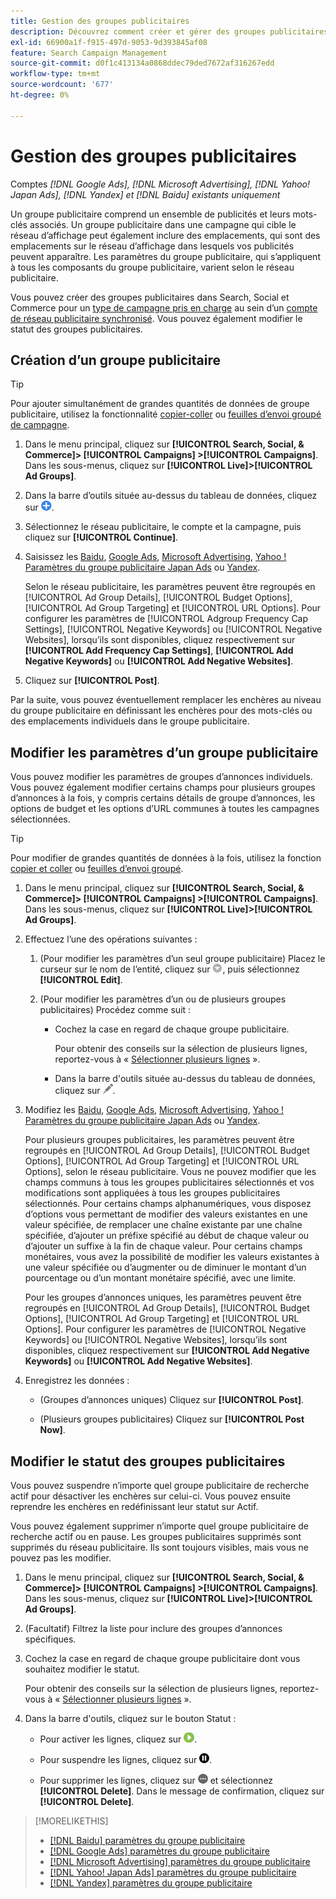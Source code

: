 ```yaml
---
title: Gestion des groupes publicitaires
description: Découvrez comment créer et gérer des groupes publicitaires.
exl-id: 66900a1f-f915-497d-9053-9d393845af08
feature: Search Campaign Management
source-git-commit: d0f1c413134a0868ddec79ded7672af316267edd
workflow-type: tm+mt
source-wordcount: '677'
ht-degree: 0%

---
```


# Gestion des groupes publicitaires

Comptes *[!DNL Google Ads], [!DNL Microsoft Advertising], [!DNL Yahoo! Japan Ads], [!DNL Yandex] et [!DNL Baidu] existants uniquement*

Un groupe publicitaire comprend un ensemble de publicités et leurs mots-clés associés. Un groupe publicitaire dans une campagne qui cible le réseau d’affichage peut également inclure des emplacements, qui sont des emplacements sur le réseau d’affichage dans lesquels vos publicités peuvent apparaître. Les paramètres du groupe publicitaire, qui s’appliquent à tous les composants du groupe publicitaire, varient selon le réseau publicitaire.

Vous pouvez créer des groupes publicitaires dans Search, Social et Commerce pour un [type de campagne pris en charge](/help/search-social-commerce/introduction/supported-inventory.md) au sein d’un [compte de réseau publicitaire synchronisé](/help/search-social-commerce/campaign-management/accounts/ad-network-account-about.md). Vous pouvez également modifier le statut des groupes publicitaires.

## Création d’un groupe publicitaire

>[!TIP]
>
>Pour ajouter simultanément de grandes quantités de données de groupe publicitaire, utilisez la fonctionnalité [copier-coller](/help/search-social-commerce/campaign-management/campaigns/copy-paste.md) ou [feuilles d’envoi groupé de campagne](/help/search-social-commerce/campaign-management/bulksheets/bulksheet-about.md).

1. Dans le menu principal, cliquez sur **[!UICONTROL Search, Social, & Commerce]> [!UICONTROL Campaigns] >[!UICONTROL Campaigns]**. Dans les sous-menus, cliquez sur **[!UICONTROL Live]>[!UICONTROL Ad Groups]**.

1. Dans la barre d’outils située au-dessus du tableau de données, cliquez sur ![Créer](/help/search-social-commerce/assets/add.png "Créer").

1. Sélectionnez le réseau publicitaire, le compte et la campagne, puis cliquez sur **[!UICONTROL Continue]**.

1. Saisissez les [Baidu](/help/search-social-commerce/campaign-management/campaigns/ad-group-settings-baidu.md), [Google Ads](/help/search-social-commerce/campaign-management/campaigns/ad-group-settings-google.md), [Microsoft Advertising](/help/search-social-commerce/campaign-management/campaigns/ad-group-settings-microsoft.md), [Yahoo ! Paramètres du groupe publicitaire Japan Ads](/help/search-social-commerce/campaign-management/campaigns/ad-group-settings-yahoo-japan.md) ou [Yandex](/help/search-social-commerce/campaign-management/campaigns/ad-group-settings-yandex.md).

   Selon le réseau publicitaire, les paramètres peuvent être regroupés en [!UICONTROL Ad Group Details], [!UICONTROL Budget Options], [!UICONTROL Ad Group Targeting] et [!UICONTROL URL Options]. Pour configurer les paramètres de [!UICONTROL Adgroup Frequency Cap Settings], [!UICONTROL Negative Keywords] ou [!UICONTROL Negative Websites], lorsqu’ils sont disponibles, cliquez respectivement sur **[!UICONTROL Add Frequency Cap Settings]**, **[!UICONTROL Add Negative Keywords]** ou **[!UICONTROL Add Negative Websites]**.

1. Cliquez sur **[!UICONTROL Post]**.

Par la suite, vous pouvez éventuellement remplacer les enchères au niveau du groupe publicitaire en définissant les enchères pour des mots-clés ou des emplacements individuels dans le groupe publicitaire.

## Modifier les paramètres d’un groupe publicitaire

Vous pouvez modifier les paramètres de groupes d’annonces individuels. Vous pouvez également modifier certains champs pour plusieurs groupes d’annonces à la fois, y compris certains détails de groupe d’annonces, les options de budget et les options d’URL communes à toutes les campagnes sélectionnées.

>[!TIP]
>
>Pour modifier de grandes quantités de données à la fois, utilisez la fonction [copier et coller](/help/search-social-commerce/campaign-management/campaigns/copy-paste.md) ou [feuilles d’envoi groupé](/help/search-social-commerce/campaign-management/bulksheets/bulksheet-about.md).

1. Dans le menu principal, cliquez sur **[!UICONTROL Search, Social, & Commerce]> [!UICONTROL Campaigns] >[!UICONTROL Campaigns]**. Dans les sous-menus, cliquez sur **[!UICONTROL Live]>[!UICONTROL Ad Groups]**.

1. Effectuez l’une des opérations suivantes :

   1. (Pour modifier les paramètres d’un seul groupe publicitaire) Placez le curseur sur le nom de l’entité, cliquez sur ![icône de menu](/help/search-social-commerce/assets/arrow-dropdown-menu.png "icône de menu"), puis sélectionnez **[!UICONTROL Edit]**.

   1. (Pour modifier les paramètres d’un ou de plusieurs groupes publicitaires) Procédez comme suit :

      * Cochez la case en regard de chaque groupe publicitaire.

        Pour obtenir des conseils sur la sélection de plusieurs lignes, reportez-vous à « [Sélectionner plusieurs lignes](/help/search-social-commerce/common-tasks/navigation-editing-selection/multiple-rows-select.md) ».

      * Dans la barre d&#39;outils située au-dessus du tableau de données, cliquez sur ![Modifier](/help/search-social-commerce/assets/edit.png "Modifier").

1. Modifiez les [Baidu](/help/search-social-commerce/campaign-management/campaigns/ad-group-settings-baidu.md), [Google Ads](/help/search-social-commerce/campaign-management/campaigns/ad-group-settings-google.md), [Microsoft Advertising](/help/search-social-commerce/campaign-management/campaigns/ad-group-settings-microsoft.md), [Yahoo ! Paramètres du groupe publicitaire Japan Ads](/help/search-social-commerce/campaign-management/campaigns/ad-group-settings-yahoo-japan.md) ou [Yandex](/help/search-social-commerce/campaign-management/campaigns/ad-group-settings-yandex.md).

   Pour plusieurs groupes publicitaires, les paramètres peuvent être regroupés en [!UICONTROL Ad Group Details], [!UICONTROL Budget Options], [!UICONTROL Ad Group Targeting] et [!UICONTROL URL Options], selon le réseau publicitaire. Vous ne pouvez modifier que les champs communs à tous les groupes publicitaires sélectionnés et vos modifications sont appliquées à tous les groupes publicitaires sélectionnés. Pour certains champs alphanumériques, vous disposez d’options vous permettant de modifier des valeurs existantes en une valeur spécifiée, de remplacer une chaîne existante par une chaîne spécifiée, d’ajouter un préfixe spécifié au début de chaque valeur ou d’ajouter un suffixe à la fin de chaque valeur. Pour certains champs monétaires, vous avez la possibilité de modifier les valeurs existantes à une valeur spécifiée ou d’augmenter ou de diminuer le montant d’un pourcentage ou d’un montant monétaire spécifié, avec une limite.

   Pour les groupes d’annonces uniques, les paramètres peuvent être regroupés en [!UICONTROL Ad Group Details], [!UICONTROL Budget Options], [!UICONTROL Ad Group Targeting] et [!UICONTROL URL Options]. Pour configurer les paramètres de [!UICONTROL Negative Keywords] ou [!UICONTROL Negative Websites], lorsqu’ils sont disponibles, cliquez respectivement sur **[!UICONTROL Add Negative Keywords]** ou **[!UICONTROL Add Negative Websites]**.

1. Enregistrez les données :

   * (Groupes d’annonces uniques) Cliquez sur **[!UICONTROL Post]**.

   * (Plusieurs groupes publicitaires) Cliquez sur **[!UICONTROL Post Now]**.

## Modifier le statut des groupes publicitaires

Vous pouvez suspendre n’importe quel groupe publicitaire de recherche actif pour désactiver les enchères sur celui-ci. Vous pouvez ensuite reprendre les enchères en redéfinissant leur statut sur Actif.

Vous pouvez également supprimer n’importe quel groupe publicitaire de recherche actif ou en pause. Les groupes publicitaires supprimés sont supprimés du réseau publicitaire. Ils sont toujours visibles, mais vous ne pouvez pas les modifier.

1. Dans le menu principal, cliquez sur **[!UICONTROL Search, Social, & Commerce]> [!UICONTROL Campaigns] >[!UICONTROL Campaigns]**. Dans les sous-menus, cliquez sur **[!UICONTROL Live]>[!UICONTROL Ad Groups]**.

1. (Facultatif) Filtrez la liste pour inclure des groupes d’annonces spécifiques.

1. Cochez la case en regard de chaque groupe publicitaire dont vous souhaitez modifier le statut.

   Pour obtenir des conseils sur la sélection de plusieurs lignes, reportez-vous à « [Sélectionner plusieurs lignes](/help/search-social-commerce/common-tasks/navigation-editing-selection/multiple-rows-select.md) ».

1. Dans la barre d&#39;outils, cliquez sur le bouton Statut :
   * Pour activer les lignes, cliquez sur ![Activer](/help/search-social-commerce/assets/activate.png "Activer").

   * Pour suspendre les lignes, cliquez sur ![Pause](/help/search-social-commerce/assets/pause.png "Pause").

   * Pour supprimer les lignes, cliquez sur ![Plus](/help/search-social-commerce/assets/more.png "Plus") et sélectionnez **[!UICONTROL Delete]**. Dans le message de confirmation, cliquez sur **[!UICONTROL Delete]**.

>[!MORELIKETHIS]
>
>* [[!DNL Baidu] paramètres du groupe publicitaire](/help/search-social-commerce/campaign-management/campaigns/ad-group-settings-baidu.md)
>* [[!DNL Google Ads] paramètres du groupe publicitaire](/help/search-social-commerce/campaign-management/campaigns/ad-group-settings-google.md)
>* [[!DNL Microsoft Advertising] paramètres du groupe publicitaire](/help/search-social-commerce/campaign-management/campaigns/ad-group-settings-microsoft.md)
>* [[!DNL Yahoo! Japan Ads] paramètres du groupe publicitaire](/help/search-social-commerce/campaign-management/campaigns/ad-group-settings-yahoo-japan.md)
>* [[!DNL Yandex] paramètres du groupe publicitaire](/help/search-social-commerce/campaign-management/campaigns/ad-group-settings-yandex.md)
